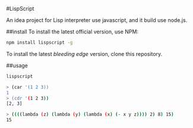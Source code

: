 #LispScript

An idea project for Lisp interpreter use javascript, and it build use node.js.

##install
To install the latest official version, use NPM:

```sh
npm install lispscript -g
```

To install the latest _bleeding edge_ version, clone this repository.


##usage

```sh
lispscript
```

```sh
> (car '(1 2 3))
1
> (cdr '(1 2 3))
[2, 3]

> ((((lambda (z) (lambda (y) (lambda (x) (- x y z)))) 2) 8) 15)
15
```




